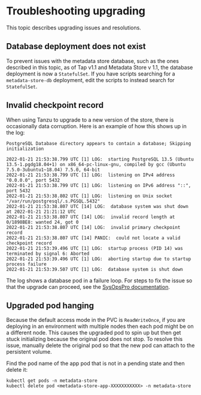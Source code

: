 # Troubleshooting upgrading 

This topic describes upgrading issues and resolutions.

## <a id="deploy-does-not-exist"></a> Database deployment does not exist

To prevent issues with the metadata store database, such as the ones described in
this topic, as of Tap v1.1 and Metadata Store v 1.1, the database deployment is now a `StatefulSet`.
If you have scripts searching for a `metadata-store-db` deployment, edit the scripts to
instead search for `StatefulSet`.


## <a id="invalid-checkpoint-record"></a> Invalid checkpoint record

When using Tanzu to upgrade to a new version of the store, there is occasionally data
corruption. Here is an example of how this shows up in the log:

```
PostgreSQL Database directory appears to contain a database; Skipping initialization

2022-01-21 21:53:38.799 UTC [1] LOG:  starting PostgreSQL 13.5 (Ubuntu 13.5-1.pgdg18.04+1) on x86_64-pc-linux-gnu, compiled by gcc (Ubuntu 7.5.0-3ubuntu1~18.04) 7.5.0, 64-bit
2022-01-21 21:53:38.799 UTC [1] LOG:  listening on IPv4 address "0.0.0.0", port 5432
2022-01-21 21:53:38.799 UTC [1] LOG:  listening on IPv6 address "::", port 5432
2022-01-21 21:53:38.802 UTC [1] LOG:  listening on Unix socket "/var/run/postgresql/.s.PGSQL.5432"
2022-01-21 21:53:38.807 UTC [14] LOG:  database system was shut down at 2022-01-21 21:21:12 UTC
2022-01-21 21:53:38.807 UTC [14] LOG:  invalid record length at 0/1898BE8: wanted 24, got 0
2022-01-21 21:53:38.807 UTC [14] LOG:  invalid primary checkpoint record
2022-01-21 21:53:38.807 UTC [14] PANIC:  could not locate a valid checkpoint record
2022-01-21 21:53:39.496 UTC [1] LOG:  startup process (PID 14) was terminated by signal 6: Aborted
2022-01-21 21:53:39.496 UTC [1] LOG:  aborting startup due to startup process failure
2022-01-21 21:53:39.507 UTC [1] LOG:  database system is shut down
```

The log shows a database pod in a failure loop. For steps to fix the issue so that the
upgrade can proceed, see the [SysOpsPro documentation](https://sysopspro.com/fix-postgresql-error-panic-could-not-locate-a-valid-checkpoint-record/).


## <a id="upgraded-pod-hanging"></a> Upgraded pod hanging

Because the default access mode in the PVC is `ReadWriteOnce`, if you are deploying in an
environment with multiple nodes then each pod might be on a different node.
This causes the upgraded pod to spin up but then get stuck initializing because the original
pod does not stop.
To resolve this issue, manually delete the original pod so that the new pod can attach to the
persistent volume.

Find the pod name of the app pod that is not in a pending state and then delete it:
```
kubectl get pods -n metadata-store
kubectl delete pod <metadata-store-app-XXXXXXXXXXX> -n metadata-store
```
